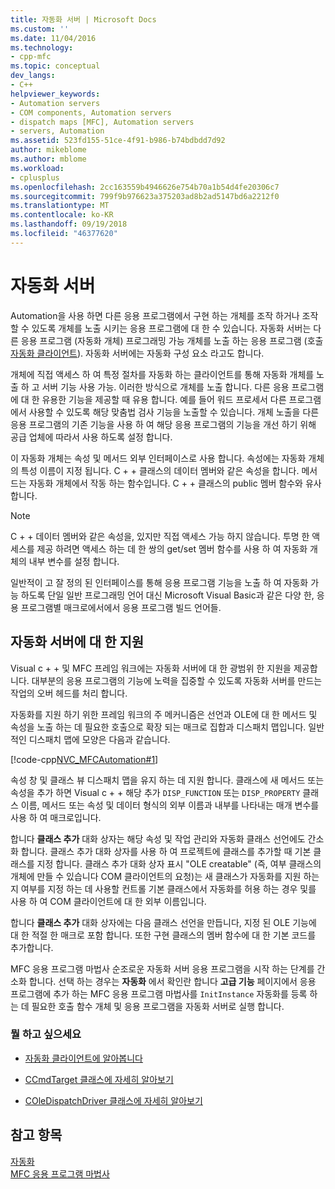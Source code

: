```yaml
---
title: 자동화 서버 | Microsoft Docs
ms.custom: ''
ms.date: 11/04/2016
ms.technology:
- cpp-mfc
ms.topic: conceptual
dev_langs:
- C++
helpviewer_keywords:
- Automation servers
- COM components, Automation servers
- dispatch maps [MFC], Automation servers
- servers, Automation
ms.assetid: 523fd155-51ce-4f91-b986-b74bdbdd7d92
author: mikeblome
ms.author: mblome
ms.workload:
- cplusplus
ms.openlocfilehash: 2cc163559b4946626e754b70a1b54d4fe20306c7
ms.sourcegitcommit: 799f9b976623a375203ad8b2ad5147bd6a2212f0
ms.translationtype: MT
ms.contentlocale: ko-KR
ms.lasthandoff: 09/19/2018
ms.locfileid: "46377620"
---
```

# <a name="automation-servers"></a>자동화 서버

Automation을 사용 하면 다른 응용 프로그램에서 구현 하는 개체를 조작 하거나 조작할 수 있도록 개체를 노출 시키는 응용 프로그램에 대 한 수 있습니다. 자동화 서버는 다른 응용 프로그램 (자동화 개체) 프로그래밍 가능 개체를 노출 하는 응용 프로그램 (호출 [자동화 클라이언트](../mfc/automation-clients.md)). 자동화 서버에는 자동화 구성 요소 라고도 합니다.

개체에 직접 액세스 하 여 특정 절차를 자동화 하는 클라이언트를 통해 자동화 개체를 노출 하 고 서버 기능 사용 가능. 이러한 방식으로 개체를 노출 합니다. 다른 응용 프로그램에 대 한 유용한 기능을 제공할 때 유용 합니다. 예를 들어 워드 프로세서 다른 프로그램에서 사용할 수 있도록 해당 맞춤법 검사 기능을 노출할 수 있습니다. 개체 노출을 다른 응용 프로그램의 기존 기능을 사용 하 여 해당 응용 프로그램의 기능을 개선 하기 위해 공급 업체에 따라서 사용 하도록 설정 합니다.

이 자동화 개체는 속성 및 메서드 외부 인터페이스로 사용 합니다. 속성에는 자동화 개체의 특성 이름이 지정 됩니다. C + + 클래스의 데이터 멤버와 같은 속성을 합니다. 메서드는 자동화 개체에서 작동 하는 함수입니다. C + + 클래스의 public 멤버 함수와 유사 합니다.

> [!NOTE]
>  C + + 데이터 멤버와 같은 속성을, 있지만 직접 액세스 가능 하지 않습니다. 투명 한 액세스를 제공 하려면 액세스 하는 데 한 쌍의 get/set 멤버 함수를 사용 하 여 자동화 개체의 내부 변수를 설정 합니다.

일반적이 고 잘 정의 된 인터페이스를 통해 응용 프로그램 기능을 노출 하 여 자동화 가능 하도록 단일 일반 프로그래밍 언어 대신 Microsoft Visual Basic과 같은 다양 한, 응용 프로그램별 매크로에서에서 응용 프로그램 빌드 언어들.

##  <a name="_core_support_for_automation_servers"></a> 자동화 서버에 대 한 지원

Visual c + + 및 MFC 프레임 워크에는 자동화 서버에 대 한 광범위 한 지원을 제공합니다. 대부분의 응용 프로그램의 기능에 노력을 집중할 수 있도록 자동화 서버를 만드는 작업의 오버 헤드를 처리 합니다.

자동화를 지원 하기 위한 프레임 워크의 주 메커니즘은 선언과 OLE에 대 한 메서드 및 속성을 노출 하는 데 필요한 호출으로 확장 되는 매크로 집합과 디스패치 맵입니다. 일반적인 디스패치 맵에 모양은 다음과 같습니다.

[!code-cpp[NVC_MFCAutomation#1](../mfc/codesnippet/cpp/automation-servers_1.cpp)]

속성 창 및 클래스 뷰 디스패치 맵을 유지 하는 데 지원 합니다. 클래스에 새 메서드 또는 속성을 추가 하면 Visual c + + 해당 추가 `DISP_FUNCTION` 또는 `DISP_PROPERTY` 클래스 이름, 메서드 또는 속성 및 데이터 형식의 외부 이름과 내부를 나타내는 매개 변수를 사용 하 여 매크로입니다.

합니다 **클래스 추가** 대화 상자는 해당 속성 및 작업 관리와 자동화 클래스 선언에도 간소화 합니다. 클래스 추가 대화 상자를 사용 하 여 프로젝트에 클래스를 추가할 때 기본 클래스를 지정 합니다. 클래스 추가 대화 상자 표시 "OLE creatable" (즉, 여부 클래스의 개체에 만들 수 있습니다 COM 클라이언트의 요청)는 새 클래스가 자동화를 지원 하는지 여부를 지정 하는 데 사용할 컨트롤 기본 클래스에서 자동화를 허용 하는 경우 및를 사용 하 여 COM 클라이언트에 대 한 외부 이름입니다.

합니다 **클래스 추가** 대화 상자에는 다음 클래스 선언을 만듭니다, 지정 된 OLE 기능에 대 한 적절 한 매크로 포함 합니다. 또한 구현 클래스의 멤버 함수에 대 한 기본 코드를 추가합니다.

MFC 응용 프로그램 마법사 순조로운 자동화 서버 응용 프로그램을 시작 하는 단계를 간소화 합니다. 선택 하는 경우는 **자동화** 에서 확인란 합니다 **고급 기능** 페이지에서 응용 프로그램에 추가 하는 MFC 응용 프로그램 마법사를 `InitInstance` 자동화를 등록 하는 데 필요한 호출 함수 개체 및 응용 프로그램을 자동화 서버로 실행 합니다.

### <a name="what-do-you-want-to-do"></a>뭘 하고 싶으세요

- [자동화 클라이언트에 알아봅니다](../mfc/automation-clients.md)

- [CCmdTarget 클래스에 자세히 알아보기](../mfc/reference/ccmdtarget-class.md)

- [COleDispatchDriver 클래스에 자세히 알아보기](../mfc/reference/coledispatchdriver-class.md)

## <a name="see-also"></a>참고 항목

[자동화](../mfc/automation.md)<br/>
[MFC 응용 프로그램 마법사](../mfc/reference/mfc-application-wizard.md)

